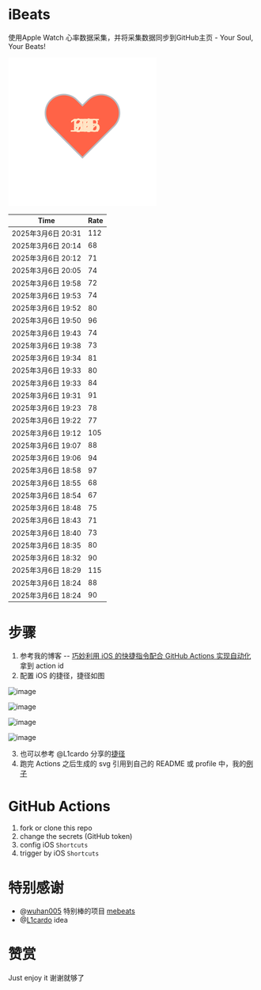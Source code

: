# iBeats
使用Apple Watch 心率数据采集，并将采集数据同步到GitHub主页 - Your Soul, Your Beats!

![](./files/heart.svg)

<!--START_SECTION:my_heart_rate-->
| Time | Rate | 
 | ---- | ---- | 
| 2025年3月6日 20:31 | 112 |
| 2025年3月6日 20:14 | 68 |
| 2025年3月6日 20:12 | 71 |
| 2025年3月6日 20:05 | 74 |
| 2025年3月6日 19:58 | 72 |
| 2025年3月6日 19:53 | 74 |
| 2025年3月6日 19:52 | 80 |
| 2025年3月6日 19:50 | 96 |
| 2025年3月6日 19:43 | 74 |
| 2025年3月6日 19:38 | 73 |
| 2025年3月6日 19:34 | 81 |
| 2025年3月6日 19:33 | 80 |
| 2025年3月6日 19:33 | 84 |
| 2025年3月6日 19:31 | 91 |
| 2025年3月6日 19:23 | 78 |
| 2025年3月6日 19:22 | 77 |
| 2025年3月6日 19:12 | 105 |
| 2025年3月6日 19:07 | 88 |
| 2025年3月6日 19:06 | 94 |
| 2025年3月6日 18:58 | 97 |
| 2025年3月6日 18:55 | 68 |
| 2025年3月6日 18:54 | 67 |
| 2025年3月6日 18:48 | 75 |
| 2025年3月6日 18:43 | 71 |
| 2025年3月6日 18:40 | 73 |
| 2025年3月6日 18:35 | 80 |
| 2025年3月6日 18:32 | 90 |
| 2025年3月6日 18:29 | 115 |
| 2025年3月6日 18:24 | 88 |
| 2025年3月6日 18:24 | 90 |

<!--END_SECTION:my_heart_rate-->

# 步骤
1. 参考我的博客 -- [巧妙利用 iOS 的快捷指令配合 GitHub Actions 实现自动化](https://github.com/yihong0618/gitblog/issues/198) 拿到 action id
2. 配置 iOS 的捷径，捷径如图

![image](https://user-images.githubusercontent.com/15976103/122154218-0db0b480-ce97-11eb-93bb-5aec07c558dc.png)

![image](https://user-images.githubusercontent.com/15976103/122154236-186b4980-ce97-11eb-8e4b-70551a0391ae.png)

![image](https://user-images.githubusercontent.com/15976103/122154268-2d47dd00-ce97-11eb-902e-3acf292265a9.png)

![image](https://user-images.githubusercontent.com/15976103/122174055-fa144680-ceb4-11eb-9be2-3eb83cd516f7.png)

3. 也可以参考 @L1cardo 分享的[捷径](https://www.icloud.com/shortcuts/6ab6047b459c41ad822ad6b94b1c03d4)
4. 跑完 Actions 之后生成的 svg 引用到自己的 README 或 profile 中，我的[例子](https://github.com/yihong0618) 

# GitHub Actions

1. fork or clone this repo
2. change the secrets (GitHub token)
3. config iOS `Shortcuts` 
4. trigger by iOS `Shortcuts`

# 特别感谢
- @[wuhan005](https://github.com/wuhan005) 特别棒的项目 [mebeats](https://github.com/wuhan005/mebeats)
- @[L1cardo](https://github.com/L1cardo) idea

# 赞赏
Just enjoy it
谢谢就够了

